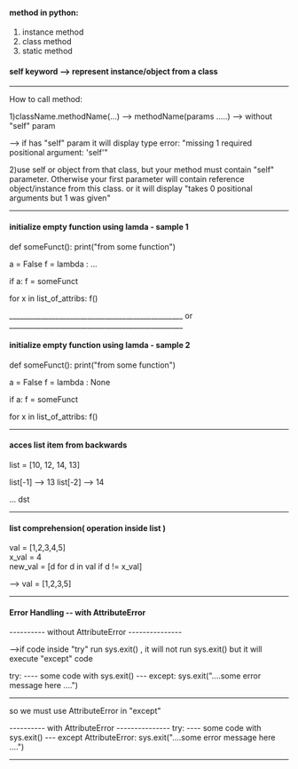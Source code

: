 #### method in python:

1) instance method
2) class method
3) static method

#### self keyword --> represent instance/object from a class

_________________________________________________________________________________________________


How to call method:

1)className.methodName(...) --> methodName(params .....) --> without "self" param

--> if has "self" param it will display type error: "missing 1 required positional argument: 'self'"

2)use self or object from that class, but your method must contain "self" parameter. Otherwise your first parameter
will contain reference object/instance from this class. or it will display "takes 0 positional arguments but 1 was given"

_________________________________________________________________________________________________
#### initialize empty function using lamda - sample 1

def someFunct():
    print("from some function")

a = False
f = lambda : ...


if a:
    f = someFunct

for x in list_of_attribs:
  f()

_________________________________________________ or _________________________________________________

#### initialize empty function using lamda - sample 2

def someFunct():
    print("from some function")

a = False
f = lambda : None


if a:
    f = someFunct

for x in list_of_attribs:
  f()

_________________________________________________________________________________________________


#### acces list item from backwards

list = [10, 12, 14, 13]

list[-1] --> 13
list[-2] --> 14

... dst


_________________________________________________________________________________________________

#### list comprehension( operation inside list )

val = [1,2,3,4,5] <br>
x_val = 4 <br>
new_val = [d for d in val if d != x_val] <br>

--> val = [1,2,3,5]

_________________________________________________________________________________________________

#### Error Handling -- with AttributeError

---------- without AttributeError ---------------

-->if code inside "try" run sys.exit() , it will not run sys.exit()
   but it will execute "except" code

try: 
    ---- some code with sys.exit()  ---
except:
    sys.exit("....some error message here ....")

-----------------------------------------------------


so we must use AttributeError in "except"


---------- with AttributeError ---------------
try: 
    ---- some code with sys.exit()  ---
except AttributeError:
    sys.exit("....some error message here ....")
    
-----------------------------------------------



